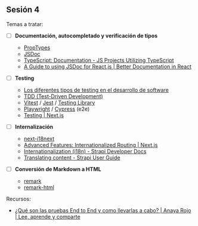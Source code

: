 ## Sesión 4

Temas a tratar:

- [ ] **Documentación, autocompletado y verificación de tipos**

  - [PropTypes](https://es.reactjs.org/docs/typechecking-with-proptypes.html)
  - [JSDoc](https://github.com/jsdoc/jsdoc)
  - [TypeScript: Documentation - JS Projects Utilizing TypeScript](https://www.typescriptlang.org/docs/handbook/intro-to-js-ts.html)
  - [A Guide to using JSDoc for React.js | Better Documentation in React](https://www.inkoop.io/blog/a-guide-to-js-docs-for-react-js/)

- [ ] **Testing**

  - [Los diferentes tipos de testing en el desarrollo de software](https://programacionymas.com/blog/tipos-de-testing-en-desarrollo-de-software)
  - [TDD (Test-Driven Development)](https://www.paradigmadigital.com/dev/tdd-como-metodologia-de-diseno-de-software/)
  - [Vitest](https://vitest.dev/) / [Jest](https://jestjs.io/) / [Testing Library](https://testing-library.com/)
  - [Playwright](https://playwright.dev/) / [Cypress](https://www.cypress.io/) (e2e)
  - [Testing | Next.js](https://nextjs.org/docs/testing)

- [ ] **Internalización**

  - [next-i18next](https://next.i18next.com/)
  - [Advanced Features: Internationalized Routing | Next.js](https://nextjs.org/docs/advanced-features/i18n-routing)
  - [Internationalization (i18n) - Strapi Developer Docs](https://docs.strapi.io/developer-docs/latest/plugins/i18n.html)
  - [Translating content - Strapi User Guide](https://docs.strapi.io/user-docs/latest/content-manager/translating-content.html)

- [ ] **Conversión de Markdown a HTML**

  - [remark](https://github.com/remarkjs/remark/)
  - [remark-html](https://github.com/remarkjs/remark-html)

Recursos:

- [¿Qué son las pruebas End to End y como llevarlas a cabo? | Anaya Rojo | Lee, aprende y comparte](https://www.anayarojo.net/blog/post/2/que-son-las-pruebas-end-to-end-y-como-llevarlas-a-cabo)
